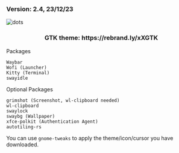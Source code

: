 ### Version: 2.4, 23/12/23
![dots](https://raw.githubusercontent.com/XandrCopyrighted/XandrCopyrighted/main/pictures%20for%20repos%2C%20i%20guess/dots.jpg)
<h3 align="center">GTK theme: https://rebrand.ly/xXGTK</h3>

Packages

    Waybar
    Wofi (Launcher)
    Kitty (Terminal)
    swayidle

Optional Packages

    grimshot (Screenshot, wl-clipboard needed)
    wl-clipboard
    swaylock
    swaybg (Wallpaper)
    xfce-polkit (Authentication Agent)
    autotiling-rs

You can use `gnome-tweaks` to apply the theme/icon/cursor you have downloaded.

